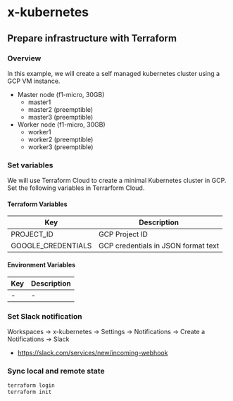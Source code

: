 # x-kubernetes

## Prepare infrastructure with Terraform

### Overview

In this example, we will create a self managed kubernetes cluster using a GCP VM instance.

* Master node (f1-micro, 30GB)
  * master1
  * master2 (preemptible)
  * master3 (preemptible)
* Worker node (f1-micro, 30GB)
  * worker1
  * worker2 (preemptible)
  * worker3 (preemptible)

### Set variables

We will use Terraform Cloud to create a minimal Kubernetes cluster in GCP. Set the following variables in Terrarform Cloud.

#### Terraform Variables 

| Key | Description |
| ---- | ---- |
| PROJECT_ID | GCP Project ID |
| GOOGLE_CREDENTIALS | GCP credentials in JSON format text |

#### Environment Variables

| Key | Description |
| ---- | ---- |
| - | - |

### Set Slack notification

Workspaces -> x-kubernetes -> Settings -> Notifications -> Create a Notifications -> Slack

* https://slack.com/services/new/incoming-webhook

### Sync local and remote state

```bash
terraform login
terraform init
```
